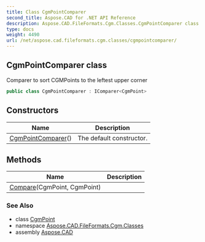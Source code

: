 ```yaml
---
title: Class CgmPointComparer
second_title: Aspose.CAD for .NET API Reference
description: Aspose.CAD.FileFormats.Cgm.Classes.CgmPointComparer class. Comparer to sort CGMPoints to the leftest upper corner
type: docs
weight: 4490
url: /net/aspose.cad.fileformats.cgm.classes/cgmpointcomparer/
---
```

## CgmPointComparer class

Comparer to sort CGMPoints to the leftest upper corner

```csharp
public class CgmPointComparer : IComparer<CgmPoint>
```

## Constructors

| Name | Description |
| --- | --- |
| [CgmPointComparer](cgmpointcomparer/)() | The default constructor. |

## Methods

| Name | Description |
| --- | --- |
| [Compare](../../aspose.cad.fileformats.cgm.classes/cgmpointcomparer/compare/)(CgmPoint, CgmPoint) |  |

### See Also

* class [CgmPoint](../cgmpoint/)
* namespace [Aspose.CAD.FileFormats.Cgm.Classes](../../aspose.cad.fileformats.cgm.classes/)
* assembly [Aspose.CAD](../../)


